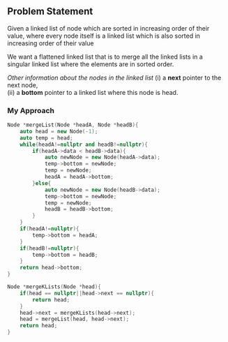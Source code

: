 ## Problem Statement
Given a linked list of node which are sorted in increasing order of their value, where every node itself is a linked list which is also sorted in increasing order of their value

We want a flattened  linked list that is to merge all the linked lists in a singular linked list where the elements are in sorted order.

*Other information about the nodes in the linked list*
(i) a **next** pointer to the next node,  
(ii) a **bottom** pointer to a linked list where this node is head.


### My Approach
```cpp
Node *mergeList(Node *headA, Node *headB){
    auto head = new Node(-1);
    auto temp = head;
    while(headA!=nullptr and headB!=nullptr){
        if(headA->data < headB->data){
            auto newNode = new Node(headA->data);
            temp->bottom = newNode;
            temp = newNode;
            headA = headA->bottom;
        }else{
            auto newNode = new Node(headB->data);
            temp->bottom = newNode;
            temp = newNode;
            headB = headB->bottom;
        }
    }
    if(headA!=nullptr){
        temp->bottom = headA;
    }
    if(headB!=nullptr){
        temp->bottom = headB;
    }
    return head->bottom;
}

Node *mergeKLists(Node *head){
    if(head == nullptr||head->next == nullptr){
        return head;
    }
    head->next = mergeKLists(head->next);
    head = mergeList(head, head->next);
    return head;
}

```

